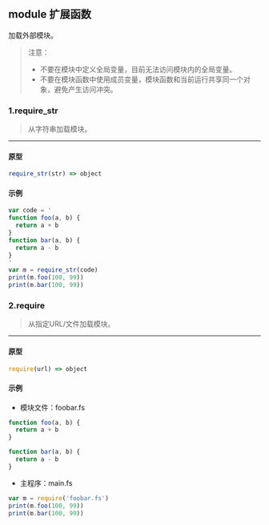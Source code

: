 ## module 扩展函数

加载外部模块。

> 注意：
> * 不要在模块中定义全局变量，目前无法访问模块内的全局变量。
> * 不要在模块函数中使用成员变量，模块函数和当前运行共享同一个对象，避免产生访问冲突。

### 1.require\_str

> 从字符串加载模块。
----------------------------

#### 原型

```js
require_str(str) => object
```

#### 示例

```js
var code = '
function foo(a, b) {
  return a + b
}
function bar(a, b) {
  return a - b
}
'
var m = require_str(code)
print(m.foo(100, 99))
print(m.bar(100, 99))
```

### 2.require

> 从指定URL/文件加载模块。
----------------------------

#### 原型

```js
require(url) => object
```

#### 示例

* 模块文件：foobar.fs

```js
function foo(a, b) {
  return a + b
}

function bar(a, b) {
  return a - b
}
```

* 主程序：main.fs

```js
var m = require('foobar.fs')
print(m.foo(100, 99))
print(m.bar(100, 99))
```
